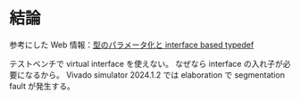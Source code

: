 # 結論

参考にした Web 情報：[型のパラメータ化と interface based typedef](https://qiita.com/taichi-ishitani/items/ceee94d612c10bd08376)

テストベンチで virtual interface を使えない。
なぜなら interface の入れ子が必要になるから。
Vivado simulator 2024.1.2 では elaboration で segmentation fault が発生する。
